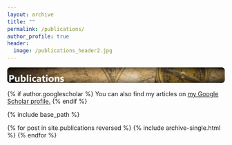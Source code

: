 ```yaml
---
layout: archive
title: ""
permalink: /publications/
author_profile: true
header: 
  image: /publications_header2.jpg
---
```


![header2](/images/publications3.png)

{% if author.googlescholar %}
  You can also find my articles on <u><a href="{{author.googlescholar}}">my Google Scholar profile</a>.</u>
{% endif %}

{% include base_path %}

{% for post in site.publications reversed %}
  {% include archive-single.html %}
{% endfor %}

